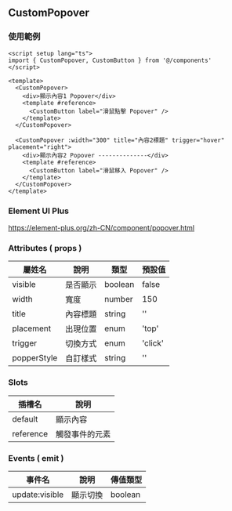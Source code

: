 ## CustomPopover

### 使用範例

```vue
<script setup lang="ts">
import { CustomPopover, CustomButton } from '@/components'
</script>

<template>
  <CustomPopover>
    <div>顯示內容1 Popover</div>
    <template #reference>
      <CustomButton label="滑鼠點擊 Popover" />
    </template>
  </CustomPopover>

  <CustomPopover :width="300" title="內容2標題" trigger="hover" placement="right">
    <div>顯示內容2 Popover --------------</div>
    <template #reference>
      <CustomButton label="滑鼠移入 Popover" />
    </template>
  </CustomPopover>
</template>
```

### Element UI Plus

https://element-plus.org/zh-CN/component/popover.html

### Attributes ( props )

| 屬姓名      | 說明     | 類型    | 預設值   |
| ----------- | -------- | ------- | -------- |
| visible     | 是否顯示 | boolean | false    |
| width       | 寬度     | number  | 150      |
| title       | 內容標題 | string  | ''       |
| placement   | 出現位置 | enum    | 'top'    |
| trigger     | 切換方式 | enum    | 'click'  |
| popperStyle | 自訂樣式 | string  | ''       |

### Slots

| 插槽名    | 說明           |
| --------- | -------------- |
| default   | 顯示內容       |
| reference | 觸發事件的元素 |

### Events ( emit )

| 事件名         | 說明     | 傳值類型 |
| -------------- | -------- | -------- |
| update:visible | 顯示切換 | boolean  |
